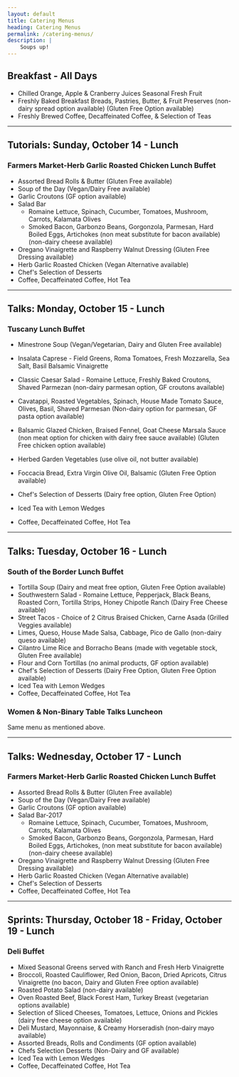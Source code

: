 ```yaml
---
layout: default
title: Catering Menus
heading: Catering Menus
permalink: /catering-menus/
description: |
    Soups up!
---
```


## Breakfast - All Days

- Chilled Orange, Apple & Cranberry Juices Seasonal Fresh Fruit
- Freshly Baked Breakfast Breads, Pastries, Butter, & Fruit Preserves
  (non-dairy spread option available)
  (Gluten Free Option available)
- Freshly Brewed Coffee, Decaffeinated Coffee, & Selection of Teas

----

## Tutorials: Sunday, October 14 - Lunch

### Farmers Market-Herb Garlic Roasted Chicken Lunch Buffet

- Assorted Bread Rolls & Butter
  (Gluten Free available)
- Soup of the Day
  (Vegan/Dairy Free available)
- Garlic Croutons
  (GF option available)
- Salad Bar
    - Romaine Lettuce, Spinach, Cucumber, Tomatoes, Mushroom, Carrots, Kalamata Olives
  - Smoked Bacon, Garbonzo Beans, Gorgonzola, Parmesan, Hard Boiled Eggs, Artichokes
  (non meat substitute for bacon available) (non-dairy cheese available)
- Oregano Vinaigrette and Raspberry Walnut Dressing
  (Gluten Free Dressing available)
- Herb Garlic Roasted Chicken
  (Vegan Alternative available)
- Chef's Selection of Desserts
- Coffee, Decaffeinated Coffee, Hot Tea

----

## Talks: Monday, October 15 - Lunch

### Tuscany Lunch Buffet

- Minestrone Soup
  (Vegan/Vegetarian, Dairy and Gluten Free available)
- Insalata Caprese - Field Greens, Roma Tomatoes, Fresh Mozzarella, Sea Salt, Basil Balsamic Vinaigrette
- Classic Caesar Salad - Romaine Lettuce, Freshly Baked Croutons, Shaved Parmezan (non-dairy parmesan option, GF croutons available)
- Cavatappi, Roasted Vegetables, Spinach, House Made Tomato Sauce, Olives, Basil, Shaved Parmesan
  (Non-dairy option for parmesan, GF pasta option available)

- Balsamic Glazed Chicken, Braised Fennel, Goat Cheese Marsala Sauce
  (non meat option for chicken with dairy free sauce available) (Gluten Free chicken option available)
- Herbed Garden Vegetables
  (use olive oil, not butter available)

- Foccacia Bread, Extra Virgin Olive Oil, Balsamic
  (Gluten Free Option available)

- Chef's Selection of Desserts
  (Dairy free option, Gluten Free Option)
- Iced Tea with Lemon Wedges
- Coffee, Decaffeinated Coffee, Hot Tea

----

## Talks: Tuesday, October 16 - Lunch

### South of the Border Lunch Buffet

- Tortilla Soup
  (Dairy and meat free option, Gluten Free Option available)
- Southwestern Salad - Romaine Lettuce, Pepperjack, Black Beans, Roasted Corn, Tortilla Strips, Honey Chipotle Ranch (Dairy Free Cheese available)
- Street Tacos - Choice of 2 Citrus Braised Chicken, Carne Asada
  (Grilled Veggies available)
- Limes, Queso, House Made Salsa, Cabbage, Pico de Gallo
  (non-dairy queso available)
- Cilantro Lime Rice and Borracho Beans
  (made with vegetable stock, Gluten Free available)
- Flour and Corn Tortillas
  (no animal products, GF option available)
- Chef's Selection of Desserts
  (Dairy Free Option, Gluten Free Option available)
- Iced Tea with Lemon Wedges
- Coffee, Decaffeinated Coffee, Hot Tea

### Women & Non-Binary Table Talks Luncheon

Same menu as mentioned above.

----

## Talks: Wednesday, October 17 - Lunch

### Farmers Market-Herb Garlic Roasted Chicken Lunch Buffet

- Assorted Bread Rolls & Butter
  (Gluten Free available)
- Soup of the Day
  (Vegan/Dairy Free available)
- Garlic Croutons
  (GF option available)
- Salad Bar-2017
  - Romaine Lettuce, Spinach, Cucumber, Tomatoes, Mushroom, Carrots, Kalamata Olives
  - Smoked Bacon, Garbonzo Beans, Gorgonzola, Parmesan, Hard Boiled Eggs, Artichokes,
    (non meat substitute for bacon available)
    (non-dairy cheese available)
- Oregano Vinaigrette and Raspberry Walnut Dressing
  (Gluten Free Dressing available)
- Herb Garlic Roasted Chicken
  (Vegan Alternative available)
- Chef's Selection of Desserts
- Coffee, Decaffeinated Coffee, Hot Tea

----

## Sprints: Thursday, October 18 - Friday, October 19 - Lunch

### Deli Buffet

- Mixed Seasonal Greens served with Ranch and Fresh Herb Vinaigrette
- Broccoli, Roasted Cauliflower, Red Onion, Bacon, Dried Apricots, Citrus Vinaigrette
  (no bacon, Dairy and Gluten Free option available)
- Roasted Potato Salad
  (non-dairy available)
- Oven Roasted Beef, Black Forest Ham, Turkey Breast
  (vegetarian options available)
- Selection of Sliced Cheeses, Tomatoes, Lettuce, Onions and Pickles
  (dairy free cheese option available)
- Deli Mustard, Mayonnaise, & Creamy Horseradish
  (non-dairy mayo available)
- Assorted Breads, Rolls and Condiments
  (GF option available)
- Chefs Selection Desserts
  (Non-Dairy and GF available)
- Iced Tea with Lemon Wedges
- Coffee, Decaffeinated Coffee, Hot Tea
